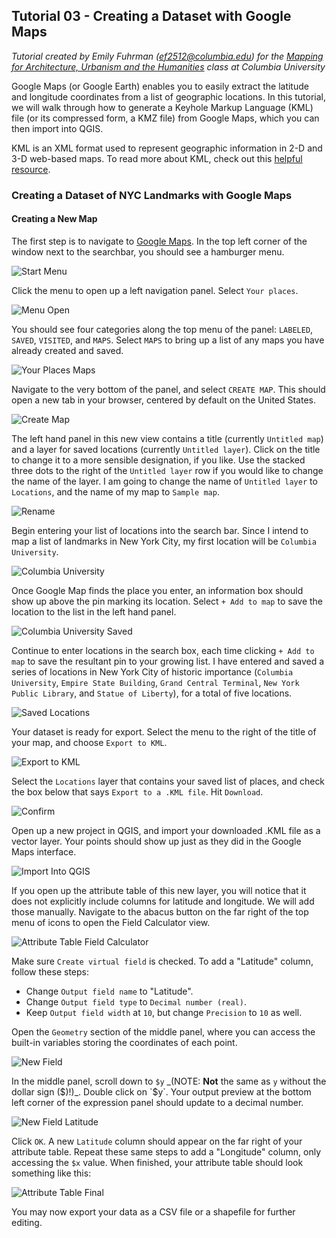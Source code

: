 ## Tutorial 03 - Creating a Dataset with Google Maps
*Tutorial created by Emily Fuhrman (ef2512@columbia.edu) for the [Mapping for Architecture, Urbanism and the Humanities](https://github.com/juanfrans-courses/mapping_arch_hum) class at Columbia University*

Google Maps (or Google Earth) enables you to easily extract the latitude and longitude coordinates from a list of geographic locations. In this tutorial, we will walk through how to generate a Keyhole Markup Language (KML) file (or its compressed form, a KMZ file) from Google Maps, which you can then import into QGIS. 

KML is an XML format used to represent geographic information in 2-D and 3-D web-based maps. To read more about KML, check out this [helpful resource](https://developers.google.com/kml/).

### Creating a Dataset of NYC Landmarks with Google Maps
#### Creating a New Map
The first step is to navigate to [Google Maps](https://www.google.com/maps). In the top left corner of the window next to the searchbar, you should see a hamburger menu.

![Start Menu](https://github.com/juanfrans-courses/mapping_arch_hum/blob/master/Fall_2016/Tutorials/Images/03_B_Creating_Dataset_with_Google_Maps/01_Start_Menu.png)

Click the menu to open up a left navigation panel. Select `Your places`.

![Menu Open](https://github.com/juanfrans-courses/mapping_arch_hum/blob/master/Fall_2016/Tutorials/Images/03_B_Creating_Dataset_with_Google_Maps/02_Menu_Open.png)

You should see four categories along the top menu of the panel: `LABELED`, `SAVED`, `VISITED`, and `MAPS`. Select `MAPS` to bring up a list of any maps you have already created and saved. 

![Your Places Maps](https://github.com/juanfrans-courses/mapping_arch_hum/blob/master/Fall_2016/Tutorials/Images/03_B_Creating_Dataset_with_Google_Maps/03_Your_Places_Maps.png)

Navigate to the very bottom of the panel, and select `CREATE MAP`. This should open a new tab in your browser, centered by default on the United States. 

![Create Map](https://github.com/juanfrans-courses/mapping_arch_hum/blob/master/Fall_2016/Tutorials/Images/03_B_Creating_Dataset_with_Google_Maps/04_Create_Map.png)

The left hand panel in this new view contains a title (currently `Untitled map`) and a layer for saved locations (currently `Untitled layer`). Click on the title to change it to a more sensible designation, if you like. Use the stacked three dots to the right of the `Untitled layer` row if you would like to change the name of the layer. I am going to change the name of `Untitled layer` to `Locations`, and the name of my map to `Sample map`. 

![Rename](https://github.com/juanfrans-courses/mapping_arch_hum/blob/master/Fall_2016/Tutorials/Images/03_B_Creating_Dataset_with_Google_Maps/05_Rename.png)

Begin entering your list of locations into the search bar. Since I intend to map a list of landmarks in New York City, my first location will be `Columbia University`.

![Columbia University](https://github.com/juanfrans-courses/mapping_arch_hum/blob/master/Fall_2016/Tutorials/Images/03_B_Creating_Dataset_with_Google_Maps/06_Columbia.png)

Once Google Map finds the place you enter, an information box should show up above the pin marking its location. Select `+ Add to map` to save the location to the list in the left hand panel. 

![Columbia University Saved](https://github.com/juanfrans-courses/mapping_arch_hum/blob/master/Fall_2016/Tutorials/Images/03_B_Creating_Dataset_with_Google_Maps/07_Columbia_Saved.png)

Continue to enter locations in the search box, each time clicking `+ Add to map` to save the resultant pin to your growing list. I have entered and saved a series of locations in New York City of historic importance (`Columbia University`, `Empire State Building`, `Grand Central Terminal`, `New York Public Library`, and `Statue of Liberty`), for a total of five locations.

![Saved Locations](https://github.com/juanfrans-courses/mapping_arch_hum/blob/master/Fall_2016/Tutorials/Images/03_B_Creating_Dataset_with_Google_Maps/08_Saved_Locations.png)

Your dataset is ready for export. Select the menu to the right of the title of your map, and choose `Export to KML`.

![Export to KML](https://github.com/juanfrans-courses/mapping_arch_hum/blob/master/Fall_2016/Tutorials/Images/03_B_Creating_Dataset_with_Google_Maps/09_Export_to_KML.png)

Select the `Locations` layer that contains your saved list of places, and check the box below that says `Export to a .KML file`. Hit `Download`.

![Confirm](https://github.com/juanfrans-courses/mapping_arch_hum/blob/master/Fall_2016/Tutorials/Images/03_B_Creating_Dataset_with_Google_Maps/10_Confirm.png)

Open up a new project in QGIS, and import your downloaded .KML file as a vector layer. Your points should show up just as they did in the Google Maps interface. 

![Import Into QGIS](https://github.com/juanfrans-courses/mapping_arch_hum/blob/master/Fall_2016/Tutorials/Images/03_B_Creating_Dataset_with_Google_Maps/11_Import_Into_QGIS.png)

If you open up the attribute table of this new layer, you will notice that it does not explicitly include columns for latitude and longitude. We will add those manually. Navigate to the abacus button on the far right of the top menu of icons to open the Field Calculator view. 

![Attribute Table Field Calculator](https://github.com/juanfrans-courses/mapping_arch_hum/blob/master/Fall_2016/Tutorials/Images/03_B_Creating_Dataset_with_Google_Maps/12_Attribute_Table_Open_Field_Calculator.png)

Make sure `Create virtual field` is checked. To add a "Latitude" column, follow these steps:

* Change `Output field name` to "Latitude".
* Change `Output field type` to `Decimal number (real)`.
* Keep `Output field width` at `10`, but change `Precision` to `10` as well.

Open the `Geometry` section of the middle panel, where you can access the built-in variables storing the coordinates of each point.

![New Field](https://github.com/juanfrans-courses/mapping_arch_hum/blob/master/Fall_2016/Tutorials/Images/03_B_Creating_Dataset_with_Google_Maps/13_New_Field.png)

In the middle panel, scroll down to `$y` _(NOTE: **Not** the same as `y` without the dollar sign ($)!)_. Double click on `$y`. Your output preview at the bottom left corner of the expression panel should update to a decimal number. 

![New Field Latitude](https://github.com/juanfrans-courses/mapping_arch_hum/blob/master/Fall_2016/Tutorials/Images/03_B_Creating_Dataset_with_Google_Maps/14_New_Field_Latitude.png)

Click `OK`. A new `Latitude` column should appear on the far right of your attribute table. Repeat these same steps to add a "Longitude" column, only accessing the `$x` value. When finished, your attribute table should look something like this:

![Attribute Table Final](https://github.com/juanfrans-courses/mapping_arch_hum/blob/master/Fall_2016/Tutorials/Images/03_B_Creating_Dataset_with_Google_Maps/15_Attribute_Table_Final.png)

You may now export your data as a CSV file or a shapefile for further editing.